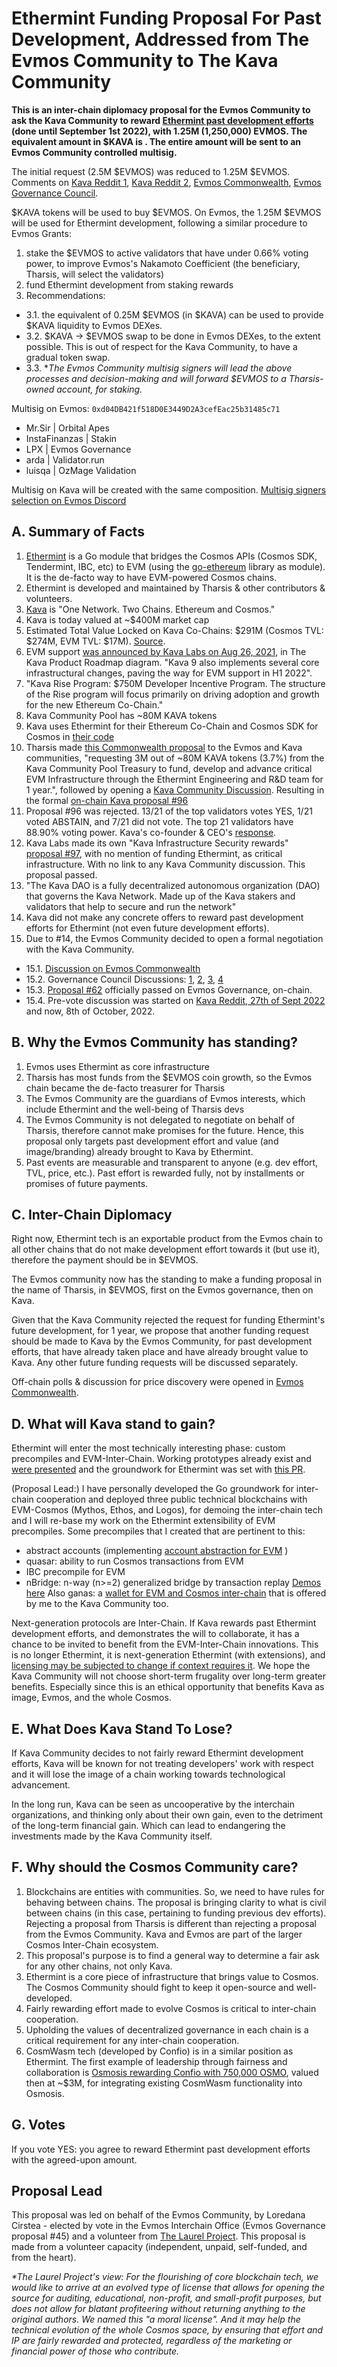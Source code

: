 # Ethermint Funding Proposal For Past Development, Addressed from The Evmos Community to The Kava Community

**This is an inter-chain diplomacy proposal for the Evmos Community to ask the Kava Community to reward [Ethermint past development efforts](https://github.com/evmos/ethermint/graphs/contributors) (done until September 1st 2022), with 1.25M (1,250,000) EVMOS. The equivalent amount in $KAVA is <TBD>. The entire amount will be sent to an Evmos Community controlled multisig.**

The initial request (2.5M $EVMOS) was reduced to 1.25M $EVMOS. Comments on [Kava Reddit 1](https://www.reddit.com/r/kava_platform/comments/xpll7c/comment/iqixeqd/?context=3), [Kava Reddit 2](https://www.reddit.com/r/kava_platform/comments/xpll7c/comment/irblgcg/?%2524deep_link=true&correlation_id=ead1bae1-408e-4789-898d-dd68ad5f6698), [Evmos Commonwealth](https://commonwealth.im/evmos/discussion/6867-external-ethermint-funding-proposal-on-kava-price-discovery-vote?comment=30837), [Evmos Governance Council](https://youtu.be/4oTZyf0SNwE?t=1840). 

$KAVA tokens will be used to buy $EVMOS. On Evmos, the 1.25M $EVMOS will be used for Ethermint development, following a similar procedure to Evmos Grants:

1. stake the $EVMOS to active validators that have under 0.66% voting power, to improve Evmos's Nakamoto Coefficient (the beneficiary, Tharsis, will select the validators)
2. fund Ethermint development from staking rewards
3. Recommendations: 
 - 3.1. the equivalent of 0.25M $EVMOS (in $KAVA) can be used to provide $KAVA liquidity to Evmos DEXes.
 - 3.2. $KAVA -> $EVMOS swap to be done in Evmos DEXes, to the extent possible. This is out of respect for the Kava Community, to have a gradual token swap.
 - 3.3. *_The Evmos Community multisig signers will lead the above processes and decision-making and will forward $EVMOS to a Tharsis-owned account, for staking._

Multisig on Evmos: `0xd04DB421f518D0E3449D2A3cefEac25b31485c71`

* Mr.Sir | Orbital Apes
* InstaFinanzas | Stakin
* LPX | Evmos Governance
* arda | Validator.run
* luisqa | OzMage Validation

Multisig on Kava will be created with the same composition. [Multisig signers selection on Evmos Discord](https://discord.com/channels/809048090249134080/913597332073898034/1020236682907353212)

## A. Summary of Facts

1. [Ethermint](https://github.com/evmos/ethermint/graphs/contributors) is a Go module that bridges the Cosmos APIs (Cosmos SDK, Tendermint, IBC, etc) to EVM (using the [go-ethereum](https://github.com/ethereum/go-ethereum) library as module). It is the de-facto way to have EVM-powered Cosmos chains.
2. Ethermint is developed and maintained by Tharsis & other contributors & volunteers.
3. [Kava](https://www.kava.io/) is "One Network. Two Chains. Ethereum and Cosmos."
4. Kava is today valued at ~$400M market cap
5. Estimated Total Value Locked on Kava Co-Chains: $291M (Cosmos TVL: $274M, EVM TVL: $17M). [Source](https://defillama.com/chain/Kava).
6. EVM support [was announced by Kava Labs on Aug 26, 2021](https://medium.com/kava-labs/kava-labs-announces-the-rebranding-of-kava-product-portfolio-68a9353f4d1c), in The Kava Product Roadmap diagram. "Kava 9 also implements several core infrastructural changes, paving the way for EVM support in H1 2022".
7. "Kava Rise Program: $750M Developer Incentive Program. The structure of the Rise program will focus primarily on driving adoption and growth for the new Ethereum Co-Chain."
8. Kava Community Pool has ~80M KAVA tokens
9. Kava uses Ethermint for their Ethereum Co-Chain and Cosmos SDK for Cosmos in [their code](https://github.com/Kava-Labs)
10. Tharsis made [this Commonwealth proposal](https://commonwealth.im/evmos/discussion/6684-external-evm-infrastructure-funding-proposal-on-kava) to the Evmos and Kava communities, "requesting 3M out of ~80M KAVA tokens (3.7%) from the Kava Community Pool Treasury to fund, develop and advance critical EVM Infrastructure through the Ethermint Engineering and R&D team for 1 year.", followed by opening a [Kava Community Discussion](https://www.reddit.com/r/kava_platform/comments/wsa37v/evm_infrastructure_funding_proposal_on_kava/). Resulting in the formal [on-chain Kava proposal #96](https://www.mintscan.io/kava/proposals/96)
11. Proposal #96 was rejected. 13/21 of the top validators votes YES, 1/21 voted ABSTAIN, and 7/21 did not vote. The top 21 validators have 88.90% voting power. Kava's co-founder & CEO's [response](https://twitter.com/Scott_Stuart_/status/1563228443436728321).
12. Kava Labs made its own "Kava Infrastructure Security rewards" [proposal #97](https://www.mintscan.io/kava/proposals/97), with no mention of funding Ethermint, as critical infrastructure. With no link to any Kava Community discussion. This proposal passed.
13. "The Kava DAO is a fully decentralized autonomous organization (DAO) that governs the Kava Network. Made up of the Kava stakers and validators that help to secure and run the network"
14. Kava did not make any concrete offers to reward past development efforts for Ethermint (not even future development efforts).
15. Due to #14, the Evmos Community decided to open a formal negotiation with the Kava Community.  
  - 15.1. [Discussion on Evmos Commonwealth](https://commonwealth.im/evmos/discussion/6867-external-ethermint-funding-proposal-on-kava-price-discovery-vote) 
  - 15.2. Governance Council Discussions: [1](https://youtu.be/Pn_u6WyiQ6c?t=544), [2](https://youtu.be/n-XaFrDV7mE?t=677), [3](https://youtu.be/PegeRNuK9F4?t=624), [4](https://youtu.be/4oTZyf0SNwE?t=1840)
  - 15.3. [Proposal #62](https://www.mintscan.io/evmos/proposals/62) officially passed on Evmos Governance, on-chain.
  - 15.4. Pre-vote discussion was started on [Kava Reddit, 27th of Sept 2022](https://www.reddit.com/r/kava_platform/comments/xpll7c/ethermint_funding_proposal_for_past_development/) and now, 8th of October, 2022.

## B. Why the Evmos Community has standing?

1. Evmos uses Ethermint as core infrastructure
2. Tharsis has most funds from the $EVMOS coin growth, so the Evmos chain became the de-facto treasurer for Tharsis
3. The Evmos Community are the guardians of Evmos interests, which include Ethermint and the well-being of Tharsis devs
4. The Evmos Community is not delegated to negotiate on behalf of Tharsis, therefore cannot make promises for the future. Hence, this proposal only targets past development effort and value (and image/branding) already brought to Kava by Ethermint.
5. Past events are measurable and transparent to anyone (e.g. dev effort, TVL, price, etc.). Past effort is rewarded fully, not by installments or promises of future payments.

## C. Inter-Chain Diplomacy

Right now, Ethermint tech is an exportable product from the Evmos chain to all other chains that do not make development effort towards it (but use it), therefore the payment should be in $EVMOS.

The Evmos community now has the standing to make a funding proposal in the name of Tharsis, in $EVMOS, first on the Evmos governance, then on Kava.

Given that the Kava Community rejected the request for funding Ethermint's future development, for 1 year, we propose that another funding request should be made to Kava by the Evmos Community, for past development efforts, that have already taken place and have already brought value to Kava. Any other future funding requests will be discussed separately.

Off-chain polls & discussion for price discovery were opened in [Evmos Commonwealth](https://commonwealth.im/evmos/discussion/6867-external-ethermint-funding-proposal-on-kava-price-discovery-vote).

## D. What will Kava stand to gain?

Ethermint will enter the most technically interesting phase: custom precompiles and EVM-Inter-Chain. Working prototypes already exist and [were presented](https://youtu.be/x75UobIr4qo?t=14670) and the groundwork for Ethermint was set with [this PR](https://github.com/evmos/ethermint/pull/1272).

(Proposal Lead:) I have personally developed the Go groundwork for inter-chain cooperation and deployed three public technical blockchains with EVM-Cosmos (Mythos, Ethos, and Logos), for demoing the inter-chain tech and I will re-base my work on the Ethermint extensibility of EVM precompiles. Some precompiles that I created that are pertinent to this:

* abstract accounts (implementing [account abstraction for EVM](https://hackmd.io/@matt/r1neQ_B38) )
* quasar: ability to run Cosmos transactions from EVM
* IBC precompile for EVM
* nBridge: n-way (n>=2) generalized bridge by transaction replay [Demos here](https://www.youtube.com/c/LoredanaCirstea/videos) Also ganas: a [wallet for EVM and Cosmos inter-chain](https://www.youtube.com/playlist?list=PL323JufuD9JCJy4i21fUatsDxAP8fENuK) that is offered by me to the Kava Community too.

Next-generation protocols are Inter-Chain. If Kava rewards past Ethermint development efforts, and demonstrates the will to collaborate, it has a chance to be invited to benefit from the EVM-Inter-Chain innovations. This is no longer Ethermint, it is next-generation Ethermint (with extensions), and [licensing may be subjected to change if context requires it](https://youtu.be/PegeRNuK9F4?t=980). We hope the Kava Community will not choose short-term frugality over long-term greater benefits. Especially since this is an ethical opportunity that benefits Kava as image, Evmos, and the whole Cosmos.

## E. What Does Kava Stand To Lose?

If Kava Community decides to not fairly reward Ethermint development efforts, Kava will be known for not treating developers' work with respect and it will lose the image of a chain working towards technological advancement.

In the long run, Kava can be seen as uncooperative by the interchain organizations, and thinking only about their own gain, even to the detriment of the long-term financial gain. Which can lead to endangering the investments made by the Kava Community itself.

## F. Why should the Cosmos Community care?

1. Blockchains are entities with communities. So, we need to have rules for behaving between chains. The proposal is bringing clarity to what is civil between chains (in this case, pertaining to funding previous dev efforts). Rejecting a proposal from Tharsis is different than rejecting a proposal from the Evmos Community. Kava and Evmos are part of the larger Cosmos Inter-Chain ecosystem.
2. This proposal's purpose is to find a general way to determine a fair ask for any other chains, not only Kava.
3. Ethermint is a core piece of infrastructure that brings value to Cosmos. The Cosmos Community should fight to keep it open-source and well-developed.
4. Fairly rewarding effort made to evolve Cosmos is critical to inter-chain cooperation.
5. Upholding the values of decentralized governance in each chain is a critical requirement for any inter-chain cooperation.
6. CosmWasm tech (developed by Confio) is in a similar position as Ethermint. The first example of leadership through fairness and collaboration is [Osmosis rewarding Confio with 750,000 OSMO](https://commonwealth.im/osmosis/discussion/2968-proposal-integrating-cosmwasm-into-osmosis), valued then at ~$3M, for integrating existing CosmWasm functionality into Osmosis.

## G. Votes

If you vote YES: you agree to reward Ethermint past development efforts with the agreed-upon amount.

## Proposal Lead

This proposal was led on behalf of the Evmos Community, by Loredana Cirstea - elected by vote in the Evmos Interchain Office (Evmos Governance proposal #45) and a volunteer from [The Laurel Project](https://evolve.provable.dev/). This proposal is made from a volunteer capacity (independent, unpaid, self-funded, and from the heart).

_*The Laurel Project's view: For the flourishing of core blockchain tech, we would like to arrive at an evolved type of license that allows for opening the source for auditing, educational, non-profit, and small-profit purposes, but does not allow for blatant profiteering without returning anything to the original authors. We named this "a moral license". And it may help the technical evolution of the whole Cosmos space, by ensuring that effort and IP are fairly rewarded and protected, regardless of the marketing or financial power of those who contribute._
